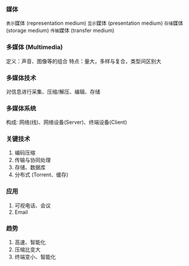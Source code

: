 ### 媒体

`表示`媒体 (representation medium)
`显示`媒体 (presentation medium)
`存储`媒体 (storage medium)
`传输`媒体 (transfer medium)

### 多媒体 (Multimedia)

定义：声音、图像等的组合
特点：量大，多样与复合，类型间区别大

### 多媒体技术

对信息进行采集、压缩/解压、编辑、存储

### 多媒体系统

构成: 网络(线)、网络设备(Server)、终端设备(Client)

### 关键技术

1. 编码压缩
2. 传输与协同处理
3. 存储、数据库
4. 分布式 (Torrent、缓存)

### 应用

1. 可视电话、会议
2. Email

### 趋势

1. 高速、智能化
2. 压缩比变大
3. 终端变小、智能化

